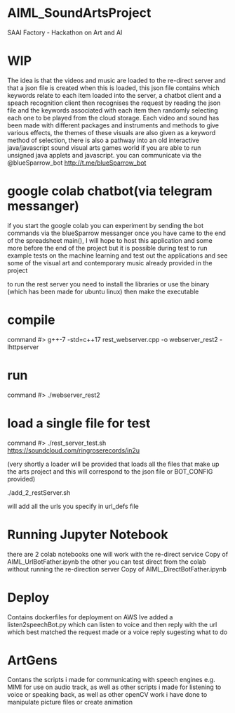 # AIML_SoundArtsProject
SAAI Factory - Hackathon on Art and AI

WIP
====
The idea is that the videos and music are loaded to the re-direct server and that a json file is created when this is loaded, this json file contains which keywords relate to each item loaded into the server, a chatbot client and a speach recognition client then recognises the request by reading the json file and the keywords associated with each item then randomly selecting each one to be played from the cloud storage. Each video and sound has been made with different packages and instruments and methods to give various effects, the themes of these visuals are also given as a keyword method of selection, there is also a pathway into an old interactive java/javascript sound visual arts games world if you are able to run unsigned java applets and javascript.
you can communicate via the @blueSparrow_bot http://t.me/blueSparrow_bot

google colab chatbot(via telegram messanger)
===========================================
if you start the google colab you can experiment by sending the bot commands via the blueSparrow messanger once you have came to the end of the spreadsheet main(), I will hope to host this application and some more before the end of the project but it is possible during test to run example tests on the machine learning and test out the applications and see some of the visual art and contemporary music already provided in the project

to run the rest server you need to install the libraries or use the binary (which has been made for ubuntu linux) then make the executable

compile
=======
command #> g++-7 -std=c++17 rest_webserver.cpp -o webserver_rest2 -lhttpserver

run
======
command #>  ./webserver_rest2

load a single file for test
===========================
command #> ./rest_server_test.sh https://soundcloud.com/ringroserecords/in2u

(very shortly a loader will be provided that loads all the files that make up the arts project and this will correspond to the json file or BOT_CONFIG provided) 

./add_2_restServer.sh 

will add all the urls you specify in url_defs file

Running Jupyter Notebook
=========================
there are 2 colab notebooks one will work with the re-direct service Copy of AIML_UrlBotFather.ipynb
the other you can test direct from the colab without running the re-direction server Copy of AIML_DirectBotFather.ipynb 

Deploy
======
Contains dockerfiles for deployment on AWS
Ive added a listen2speechBot.py which can listen to voice and then reply with the url which best matched the request made or a voice reply sugesting what to do

ArtGens
=======
Contans the scripts i made for communicating with speech engines e.g. MIMI for use on audio track, as well as other scripts i made for listening to voice or speaking back, as well as other openCV work i have done to manipulate picture files or create animation
